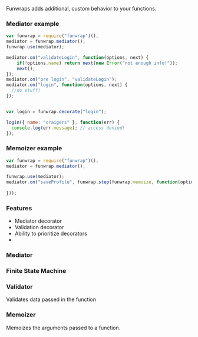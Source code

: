 Funwraps adds additional, custom behavior to your functions.


### Mediator example 

```javascript
var funwrap = require("funwrap")(),
mediator = funwrap.mediator();
funwrap.use(mediator);

mediator.on("validateLogin", function(options, next) {
    if(!options.name) return next(new Error("not enough info!"));
    next();
});
mediator.on("pre login", "validateLogin");
mediator.on("login", function(options, next) {
  //do stuff!
});


var login = funwrap.decorate("login");

login({ name: "craigers" }, function(err) {
  console.log(err.message); // access denied!
});

```

### Memoizer example

```javascript
var funwrap = require("funwrap")(),
mediator = funwrap.mediator();

funwrap.use(mediator);
mediator.on("saveProfile", funwrap.step(funwrap.memoize, function(options, next) {
  
}));
```



### Features

- Mediator decorator
- Validation decorator
- Ability to prioritize decorators
- 

### Mediator

### Finite State Machine

### Validator

Validates data passed in the function

### Memoizer

Memoizes the arguments passed to a function.
